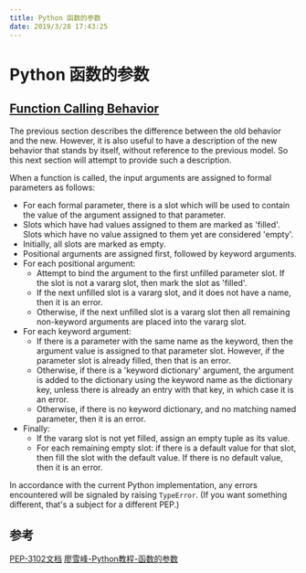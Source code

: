 ```yaml
---
title: Python 函数的参数
date: 2019/3/28 17:43:25
---
```


# Python 函数的参数

## [Function Calling Behavior](https://www.python.org/dev/peps/pep-3102/#id5)

The previous section describes the difference between the old behavior and the new. However, it is also useful to have a description of the new behavior that stands by itself, without reference to the previous model. So this next section will attempt to provide such a description.

When a function is called, the input arguments are assigned to formal parameters as follows:

- For each formal parameter, there is a slot which will be used to contain the value of the argument assigned to that parameter.
- Slots which have had values assigned to them are marked as 'filled'. Slots which have no value assigned to them yet are considered 'empty'.
- Initially, all slots are marked as empty.
- Positional arguments are assigned first, followed by keyword arguments.
- For each positional argument:
  - Attempt to bind the argument to the first unfilled parameter slot. If the slot is not a vararg slot, then mark the slot as 'filled'.
  - If the next unfilled slot is a vararg slot, and it does not have a name, then it is an error.
  - Otherwise, if the next unfilled slot is a vararg slot then all remaining non-keyword arguments are placed into the vararg slot.
- For each keyword argument:
  - If there is a parameter with the same name as the keyword, then the argument value is assigned to that parameter slot. However, if the parameter slot is already filled, then that is an error.
  - Otherwise, if there is a 'keyword dictionary' argument, the argument is added to the dictionary using the keyword name as the dictionary key, unless there is already an entry with that key, in which case it is an error.
  - Otherwise, if there is no keyword dictionary, and no matching named parameter, then it is an error.
- Finally:
  - If the vararg slot is not yet filled, assign an empty tuple as its value.
  - For each remaining empty slot: if there is a default value for that slot, then fill the slot with the default value. If there is no default value, then it is an error.

In accordance with the current Python implementation, any errors encountered will be signaled by raising `TypeError`. (If you want something different, that's a subject for a different PEP.)



## 参考

[PEP-3102文档](https://www.python.org/dev/peps/pep-3102/)
[廖雪峰-Python教程-函数的参数](https://www.liaoxuefeng.com/wiki/0014316089557264a6b348958f449949df42a6d3a2e542c000/001431752945034eb82ac80a3e64b9bb4929b16eeed1eb9000)